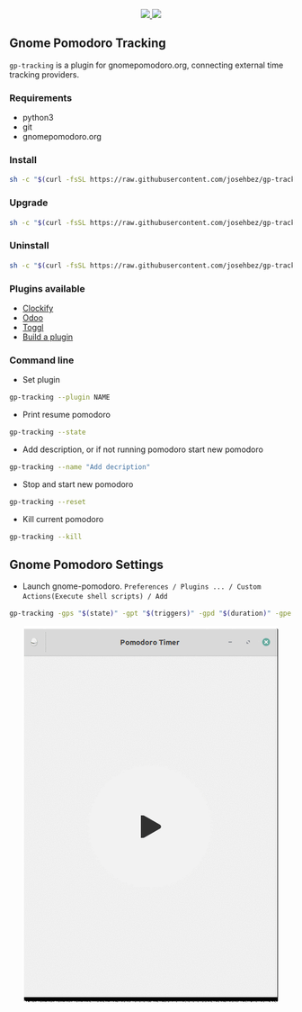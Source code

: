 
<p align="center">  
  <a href="LICENSE">  
    <img src="https://img.shields.io/github/license/josehbez/gp-tracking?style=flat-square" />
  </a>
   <a href="semv.toml">
    <img src="https://img.shields.io/badge/semv-2.0.1-green">
  </a>
</p>

## Gnome Pomodoro Tracking

`gp-tracking` is a plugin for gnomepomodoro.org, connecting external time tracking providers.


### Requirements 

* python3 
* git 
* gnomepomodoro.org


### Install

```bash
sh -c "$(curl -fsSL https://raw.githubusercontent.com/josehbez/gp-tracking/master/install.sh)"
```
### Upgrade

```bash
sh -c "$(curl -fsSL https://raw.githubusercontent.com/josehbez/gp-tracking/master/install.sh)" "" --upgrade
```

### Uninstall

```bash
sh -c "$(curl -fsSL https://raw.githubusercontent.com/josehbez/gp-tracking/master/uninstall.sh)"
```

### Plugins available

* [Clockify](./plugins/clockify/README.md)
* [Odoo](./plugins/odoo/README.md)
* [Toggl](./plugins/toggl/README.md)
* [Build a plugin](./plugins/README.md)



### Command line

* Set plugin 
```bash
gp-tracking --plugin NAME  
```

* Print resume pomodoro
```bash
gp-tracking --state 
```

* Add description, or if not running pomodoro start new pomodoro
```bash
gp-tracking --name "Add decription"
```

* Stop and start new pomodoro
```bash
gp-tracking --reset
```

* Kill  current pomodoro
```bash
gp-tracking --kill
```


## Gnome Pomodoro Settings 

* Launch gnome-pomodoro. `Preferences / Plugins ... / Custom Actions(Execute shell scripts) / Add `

```bash
gp-tracking -gps "$(state)" -gpt "$(triggers)" -gpd "$(duration)" -gpe "$(elapsed)"
```

<p align="center">  
 <img src="gp-tracking-settings.gif"/>
</p>




